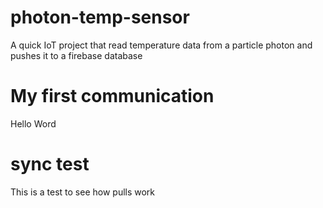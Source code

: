# photon-temp-sensor
A quick IoT project that read temperature data from a particle photon and pushes it to a firebase database
# My first communication
Hello Word
# sync test
This is a test to see how pulls work
